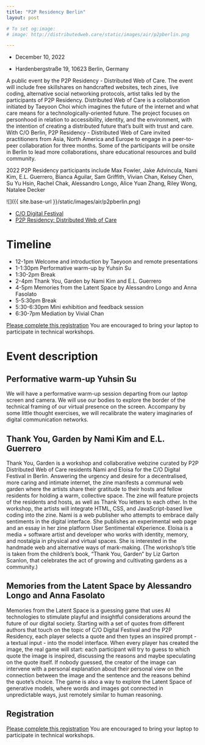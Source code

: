 ```yaml
---
title: "P2P Residency Berlin"
layout: post

# To set og:image:
# image: http://distributedweb.care/static/images/air/p2pberlin.png

---
```


- December 10, 2022 

- Hardenbergstraße 19, 10623 Berlin, Germany

 A public event by the P2P Residency - Distributed Web of Care. The event will include free skillshares on handcrafted websites, tech zines, live coding, alternative social networking protocols, artist talks led by the participants of P2P Residency. Distributed Web of Care is a collaboration initiated by Taeyoon Choi which imagines the future of the internet and what care means for a technologically-oriented future. The project focuses on personhood in relation to accessibility, identity, and the environment, with the intention of creating a distributed future that’s built with trust and care. With C/O Berlin, P2P Residency - Distributed Web of Care invited practitioners from Asia, North America and Europe to engage in a peer-to-peer collaboration for three months. Some of the participants will be onsite in Berlin to lead more collaborations, share educational resources and build community.

2022 P2P Residency participants include Max Fowler, Jake Advincula, Nami Kim, E.L. Guerrero, Bianca Aguilar, Sam Griffith, Vivian Chan, Kelsey Chen, Su Yu Hsin, Rachel Chak, Alessandro Longo, Alice Yuan Zhang, Riley Wong, Natalee Decker 

![]({{ site.base-url }}/static/images/air/p2pberlin.png) 

 
- [C/O Digital Festival](https://co-digital.org.hato.dev/en/events/workshops-p2p)
- [P2P Residency: Distributed Web of Care](https://co-digital.org/en/programs/distributed-web-of-care)

# Timeline 
 
- 12-1pm Welcome and introduction by Taeyoon and remote presentations  
- 1-1:30pm Performative warm-up by Yuhsin Su
- 1:30-2pm Break
- 2-4pm Thank You, Garden by Nami Kim and E.L. Guerrero
- 4-5pm Memories from the Latent Space by Alessandro Longo and Anna Fasolato
- 5-5:30pm Break
- 5:30-6:30pm Mini exhibition and feedback session
- 6:30-7pm Mediation by Vivial Chan

[Please complete this registration](https://forms.gle/AVKsB3dtNuPVjq889)
You are encouraged to bring your laptop to participate in technical workshops. 

# Event description 

## Performative warm-up Yuhsin Su

We will have a performative warm-up session departing from our laptop screen and camera. We will use our bodies to explore the border of the technical framing of our virtual presence on the screen. Accompany by some little thought exercises, we will recalibrate the watery imaginaries of digital communication networks.

## Thank You, Garden by Nami Kim and E.L. Guerrero

Thank You, Garden is a workshop and collaborative webzine curated by P2P Distributed Web of Care residents Nami and Eloisa for the C/O Digital Festival in Berlin.
Answering the urgency and desire for a decentralised, more caring and intimate internet, the zine manifests a communal web garden where the artists share their gratitude to their hosts and fellow residents for holding a warm, collective space.
The zine will feature projects of the residents and hosts, as well as Thank You letters to each other. In the workshop, the artists will integrate HTML, CSS, and JavaScript-based live coding into the zine.
Nami is a web publisher who attempts to embrace daily sentiments in the digital interface. She publishes an experimental web page and an essay in her zine platform User Sentimental eXperience.
Eloisa is a media + software artist and developer who works with identity, memory, and nostalgia in physical and virtual spaces. She is interested in the handmade web and alternative ways of mark-making.
(The workshop’s title is taken from the children’s book, “Thank You, Garden” by Liz Garton Scanlon, that celebrates the act of growing and cultivating gardens as a community.)

## Memories from the Latent Space by Alessandro Longo and Anna Fasolato
Memories from the Latent Space is a guessing game that uses AI technologies to stimulate playful and insightful considerations around the future of our digital society. Starting with a set of quotes from different authors that touch on the topic of C/O Digital Festival and the P2P Residency, each player selects a quote and then types an inspired prompt - a textual input - into the model interface. When every player has created the image, the real game will start: each participant will try to guess to which quote the image is inspired, discussing the reasons and maybe speculating on the quote itself. If nobody guessed, the creator of the image can intervene with a personal explanation about their personal view on the connection between the image and the sentence and the reasons behind the quote’s choice. The game is also a  way to explore the Latent Space of generative models, where words and images got connected in unpredictable ways, just remotely similar to human reasoning.

## Registration 

[Please complete this registration](https://forms.gle/AVKsB3dtNuPVjq889) 
You are encouraged to bring your laptop to participate in technical workshops. 
